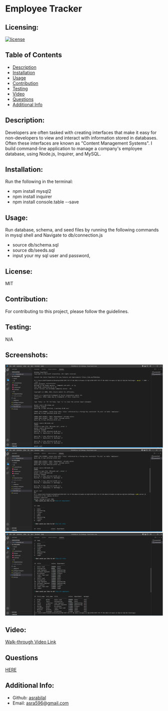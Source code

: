 # Employee Tracker

  ## Licensing:
  [![license](https://img.shields.io/badge/license-MIT-blue)](https://shields.io)

  ## Table of Contents 
  - [Description](#description)
  - [Installation](#installation)
  - [Usage](#usage)
  - [Contribution](#contribution)
  - [Testing](#testing)
  - [Video](#video)
  - [Questions](#questions)
  - [Additional Info](#additional-info)
 

  ## Description:
  Developers are often tasked with creating interfaces that make it easy for non-developers to view and interact with information stored in databases. Often these interfaces are known as "Content Management Systems". I build command-line application to manage a company's employee database, using Node.js, Inquirer, and MySQL.

  ## Installation:
  Run the following in the terminal:
  - npm install mysql2        
  - npm install inquirer         
  - npm install console.table --save

  ## Usage:
  Run database, schema, and seed files by running the following commands in mysql shell and Navigate to db/connection.js 	
  - source db/schema.sql
  - source db/seeds.sql
  - input your my sql user and password,							

  ## License:
  MIT

  ## Contribution:
  For contributing to this project, please follow the guidelines.

  ## Testing:
  N/A
  
  
  ## Screenshots:
  ![screenshot](./Assets/Mysql%20screenshot-1.1.png) 
  ![screenshot](./Assets/Mysql%20screenshot-1.2.png) 
  ![screenshot](./Assets/Mysql%20screenshot-1.3.png)
  
  
  ## Video:
  [Walk-through Video Link](https://drive.google.com/file/d/1tEn1aJhOpCH2vjabBdbDpyOZDN2rbDJV/view)
   

  ## Questions
  [HERE](https://github.com/asrabilal)

   
  
  ## Additional Info:
  - Github: [asrabilal](https://github.com/asrabilal)
  - Email: asra596@gmail.com 
